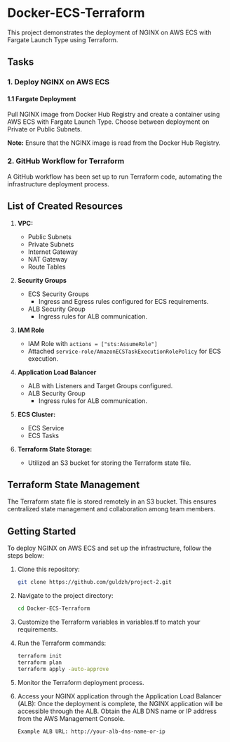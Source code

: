 # Docker-ECS-Terraform

This project demonstrates the deployment of NGINX on AWS ECS with Fargate Launch Type using Terraform.

## Tasks

### 1. Deploy NGINX on AWS ECS

#### 1.1 Fargate Deployment

Pull NGINX image from Docker Hub Registry and create a container using AWS ECS with Fargate Launch Type. Choose between deployment on Private or Public Subnets.

**Note:** Ensure that the NGINX image is read from the Docker Hub Registry.

### 2. GitHub Workflow for Terraform

A GitHub workflow has been set up to run Terraform code, automating the infrastructure deployment process.

## List of Created Resources

1. **VPC:**
   - Public Subnets
   - Private Subnets
   - Internet Gateway
   - NAT Gateway
   - Route Tables

2. **Security Groups**
   - ECS Security Groups
     - Ingress and Egress rules configured for ECS requirements.
   - ALB Security Group
     - Ingress rules for ALB communication.

4. **IAM Role**
   - IAM Role with `actions = ["sts:AssumeRole"]`
   - Attached `service-role/AmazonECSTaskExecutionRolePolicy` for ECS execution.

5. **Application Load Balancer**
   - ALB with Listeners and Target Groups configured.
   - ALB Security Group
     - Ingress rules for ALB communication.

6. **ECS Cluster:**
   - ECS Service
   - ECS Tasks

7. **Terraform State Storage:**
   - Utilized an S3 bucket for storing the Terraform state file.

## Terraform State Management

The Terraform state file is stored remotely in an S3 bucket. This ensures centralized state management and collaboration among team members.


## Getting Started

To deploy NGINX on AWS ECS and set up the infrastructure, follow the steps below:

1. Clone this repository:

   ```bash
   git clone https://github.com/guldzh/project-2.git
2. Navigate to the project directory:     
   
   ```bash
   cd Docker-ECS-Terraform
4. Customize the Terraform variables in variables.tf to match your requirements.

5. Run the Terraform commands:

   ```bash
   terraform init
   terraform plan
   terraform apply -auto-approve

7. Monitor the Terraform deployment process.
8. Access your NGINX application through the Application Load Balancer (ALB):
   Once the deployment is complete, the NGINX application will be accessible through the ALB.
   Obtain the ALB DNS name or IP address from the AWS Management Console.

   ```bash
   Example ALB URL: http://your-alb-dns-name-or-ip

